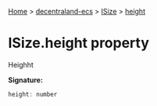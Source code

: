 [Home](./index) &gt; [decentraland-ecs](./decentraland-ecs.md) &gt; [ISize](./decentraland-ecs.isize.md) &gt; [height](./decentraland-ecs.isize.height.md)

# ISize.height property

Heighht

**Signature:**
```javascript
height: number
```
